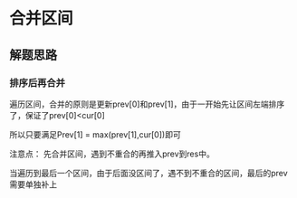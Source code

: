 # 合并区间

## 解题思路

### 排序后再合并

遍历区间，合并的原则是更新prev[0]和prev[1]，由于一开始先让区间左端排序了，保证了prev[0]<cur[0]

所以只要满足Prev[1] = max(prev[1],cur[0])即可

注意点： 先合并区间，遇到不重合的再推入prev到res中。

当遍历到最后一个区间，由于后面没区间了，遇不到不重合的区间，最后的prev需要单独补上
